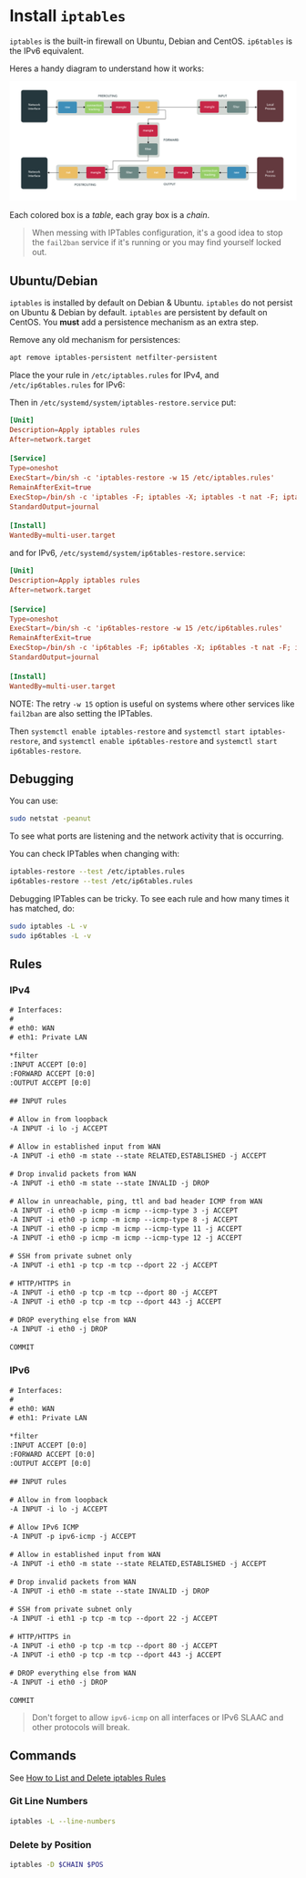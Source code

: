 # Install `iptables`

`iptables` is the built-in firewall on Ubuntu, Debian and CentOS. `ip6tables` is the IPv6 equivalent.

Heres a handy diagram to understand how it works:

![iptables](./IPTables/iptables.png)

Each colored box is a _table_, each gray box is a _chain_.

> When messing with IPTables configuration, it's a good idea to stop the `fail2ban` service if it's running or you may find yourself locked out.

## Ubuntu/Debian

`iptables` is installed by default on Debian & Ubuntu. `iptables` do not persist on Ubuntu & Debian by default.  `iptables` are persistent by default on CentOS. You **must** add a persistence mechanism as an extra step.

Remove any old mechanism for persistences:

```sh
apt remove iptables-persistent netfilter-persistent
```

Place the your rule in `/etc/iptables.rules` for IPv4, and `/etc/ip6tables.rules` for IPv6:

Then in `/etc/systemd/system/iptables-restore.service` put:

```toml
[Unit]
Description=Apply iptables rules
After=network.target

[Service]
Type=oneshot
ExecStart=/bin/sh -c 'iptables-restore -w 15 /etc/iptables.rules'
RemainAfterExit=true
ExecStop=/bin/sh -c 'iptables -F; iptables -X; iptables -t nat -F; iptables -t nat -X'
StandardOutput=journal

[Install]
WantedBy=multi-user.target
```

and for IPv6, `/etc/systemd/system/ip6tables-restore.service`:

```toml
[Unit]
Description=Apply iptables rules
After=network.target

[Service]
Type=oneshot
ExecStart=/bin/sh -c 'ip6tables-restore -w 15 /etc/ip6tables.rules'
RemainAfterExit=true
ExecStop=/bin/sh -c 'ip6tables -F; ip6tables -X; ip6tables -t nat -F; ip6tables -t nat -X'
StandardOutput=journal

[Install]
WantedBy=multi-user.target
```

NOTE: The retry `-w 15` option is useful on systems where other services like `fail2ban` are also setting the IPTables.

Then `systemctl enable iptables-restore` and `systemctl start iptables-restore`, and `systemctl enable ip6tables-restore` and `systemctl start ip6tables-restore`.

## Debugging

You can use:

```bash
sudo netstat -peanut
```

To see what ports are listening and the network activity that is occurring.

You can check IPTables when changing with:

```sh
iptables-restore --test /etc/iptables.rules
ip6tables-restore --test /etc/ip6tables.rules
```

Debugging IPTables can be tricky.  To see each rule and how many times it has matched, do:

```sh
sudo iptables -L -v
sudo ip6tables -L -v
```

## Rules

### IPv4

```rules
# Interfaces:
#
# eth0: WAN
# eth1: Private LAN

*filter
:INPUT ACCEPT [0:0]
:FORWARD ACCEPT [0:0]
:OUTPUT ACCEPT [0:0]

## INPUT rules

# Allow in from loopback
-A INPUT -i lo -j ACCEPT

# Allow in established input from WAN
-A INPUT -i eth0 -m state --state RELATED,ESTABLISHED -j ACCEPT

# Drop invalid packets from WAN
-A INPUT -i eth0 -m state --state INVALID -j DROP

# Allow in unreachable, ping, ttl and bad header ICMP from WAN
-A INPUT -i eth0 -p icmp -m icmp --icmp-type 3 -j ACCEPT
-A INPUT -i eth0 -p icmp -m icmp --icmp-type 8 -j ACCEPT
-A INPUT -i eth0 -p icmp -m icmp --icmp-type 11 -j ACCEPT
-A INPUT -i eth0 -p icmp -m icmp --icmp-type 12 -j ACCEPT

# SSH from private subnet only
-A INPUT -i eth1 -p tcp -m tcp --dport 22 -j ACCEPT

# HTTP/HTTPS in
-A INPUT -i eth0 -p tcp -m tcp --dport 80 -j ACCEPT
-A INPUT -i eth0 -p tcp -m tcp --dport 443 -j ACCEPT

# DROP everything else from WAN
-A INPUT -i eth0 -j DROP

COMMIT
```

### IPv6

```rules
# Interfaces:
#
# eth0: WAN
# eth1: Private LAN

*filter
:INPUT ACCEPT [0:0]
:FORWARD ACCEPT [0:0]
:OUTPUT ACCEPT [0:0]

## INPUT rules

# Allow in from loopback
-A INPUT -i lo -j ACCEPT

# Allow IPv6 ICMP
-A INPUT -p ipv6-icmp -j ACCEPT

# Allow in established input from WAN
-A INPUT -i eth0 -m state --state RELATED,ESTABLISHED -j ACCEPT

# Drop invalid packets from WAN
-A INPUT -i eth0 -m state --state INVALID -j DROP

# SSH from private subnet only
-A INPUT -i eth1 -p tcp -m tcp --dport 22 -j ACCEPT

# HTTP/HTTPS in
-A INPUT -i eth0 -p tcp -m tcp --dport 80 -j ACCEPT
-A INPUT -i eth0 -p tcp -m tcp --dport 443 -j ACCEPT

# DROP everything else from WAN
-A INPUT -i eth0 -j DROP

COMMIT
```

> Don't forget to allow `ipv6-icmp` on all interfaces or IPv6 SLAAC and other protocols will break.

## Commands

See [How to List and Delete iptables Rules](https://www.digitalocean.com/community/tutorials/how-to-list-and-delete-iptables-firewall-rules)

### Git Line Numbers

```sh
iptables -L --line-numbers
```

### Delete by Position

```sh
iptables -D $CHAIN $POS
```
